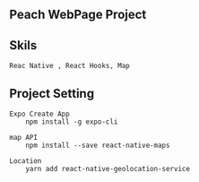 ## Peach WebPage Project

## Skils
    Reac Native , React Hooks, Map

## Project Setting 
	Expo Create App
		npm install -g expo-cli

    map API
        npm install --save react-native-maps

	Location
        yarn add react-native-geolocation-service
